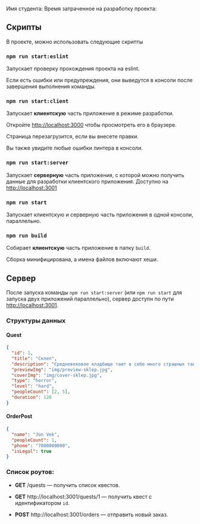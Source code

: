 Имя студента:
Время затраченное на разработку проекта:


## Скрипты

В проекте, можно использовать следующие скрипты

### `npm run start:eslint`

Запускает проверку прохождения проекта на eslint.

Если есть ошибки или предупреждения, они выведутся в консоли после завершения выполнения команды.

### `npm run start:client`

Запускает **клиентскую** часть приложение в режиме разработки.

Откройте [http://localhost:3000](http://localhost:3000) чтобы просмотреть его в браузере.

Страница перезагрузится, если вы внесете правки.

Вы также увидите любые ошибки линтера в консоли.

### `npm run start:server`

Запускает **серверную** часть приложения, с которой можно получить данные для разработки клиентского приложения. Доступно на [http://localhost:3001](http://localhost:3001)

### `npm run start`

Запускает клиентскую и серверную часть приложения в *одной* консоли, параллельно.

### `npm run build`

Собирает **клиентскую** часть приложение в папку `build`.

Сборка минифицирована, а имена файлов включают хеши.


## Сервер

После запуска команды `npm run start:server` (или `npm run start` для запуска двух приложений параллельно), сервер доступн по пути [http://localhost:3001](http://localhost:3001).

### Структуры данных

#### Quest

```json
{
  "id": 1,
  "title": "Склеп",
  "description": "Средневековое кладбище таит в себе много страшных тайн. Местные жители говорят, что в склепе похоронен граф вампир, который по ночам выходит на охоту, чтобы испить человеческой крови. Через час солнце опустится за горизонт, успеете ли вы убить вампира и выбраться из склепа?",
  "previewImg": "img/preview-sklep.jpg",
  "coverImg": "img/cover-sklep.jpg",
  "type": "horror",
  "level": "hard",
  "peopleCount": [2, 5],
  "duration": 120
}
```

#### OrderPost

```json
{
  "name": "Jon Vek",
  "peopleCount": 1,
  "phone": "7000000000",
  "isLegal": true
}
```

### Список роутов:

- **GET** /quests — получить список квестов.

- **GET** http://localhost:3001/quests/1 — получить квест c идентификатором `id`.

- **POST** http://localhost:3001/orders — отправить новый заказ.
